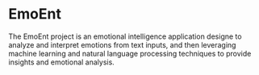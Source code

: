 # EmoEnt
The EmoEnt project is an emotional intelligence application designe to analyze and interpret emotions from text inputs, and then leveraging machine learning and natural language processing techniques to provide insights and emotional analysis.
